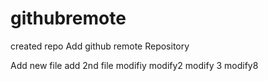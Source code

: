 # githubremote
created repo
Add github remote Repository

Add new file
add 2nd file
 modifiy
 modify2
 modify 3
modify8